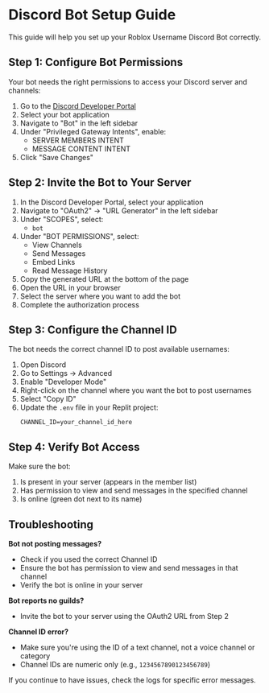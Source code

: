 # Discord Bot Setup Guide

This guide will help you set up your Roblox Username Discord Bot correctly.

## Step 1: Configure Bot Permissions

Your bot needs the right permissions to access your Discord server and channels:

1. Go to the [Discord Developer Portal](https://discord.com/developers/applications)
2. Select your bot application
3. Navigate to "Bot" in the left sidebar
4. Under "Privileged Gateway Intents", enable:
   - SERVER MEMBERS INTENT
   - MESSAGE CONTENT INTENT
5. Click "Save Changes"

## Step 2: Invite the Bot to Your Server

1. In the Discord Developer Portal, select your application
2. Navigate to "OAuth2" → "URL Generator" in the left sidebar
3. Under "SCOPES", select:
   - `bot`
4. Under "BOT PERMISSIONS", select:
   - View Channels
   - Send Messages
   - Embed Links
   - Read Message History
5. Copy the generated URL at the bottom of the page
6. Open the URL in your browser
7. Select the server where you want to add the bot
8. Complete the authorization process

## Step 3: Configure the Channel ID

The bot needs the correct channel ID to post available usernames:

1. Open Discord
2. Go to Settings → Advanced
3. Enable "Developer Mode"
4. Right-click on the channel where you want the bot to post usernames
5. Select "Copy ID"
6. Update the `.env` file in your Replit project:
   ```
   CHANNEL_ID=your_channel_id_here
   ```

## Step 4: Verify Bot Access

Make sure the bot:
1. Is present in your server (appears in the member list)
2. Has permission to view and send messages in the specified channel
3. Is online (green dot next to its name)

## Troubleshooting

**Bot not posting messages?**
- Check if you used the correct Channel ID
- Ensure the bot has permission to view and send messages in that channel
- Verify the bot is online in your server

**Bot reports no guilds?**
- Invite the bot to your server using the OAuth2 URL from Step 2

**Channel ID error?**
- Make sure you're using the ID of a text channel, not a voice channel or category
- Channel IDs are numeric only (e.g., `1234567890123456789`)

If you continue to have issues, check the logs for specific error messages.